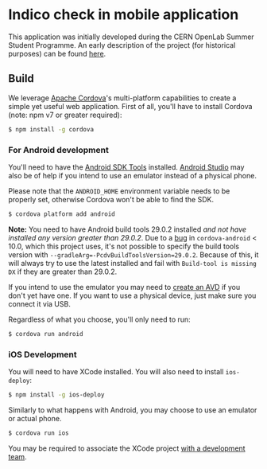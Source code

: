 # Indico check in mobile application

This application was initially developed during the CERN OpenLab Summer Student Programme.
An early description of the project (for historical purposes) can be found [here].

[here]: http://indico-software.org/wiki/User/Dev/ETicket

## Build

We leverage [Apache Cordova](https://cordova.apache.org/)'s multi-platform capabilities to create a simple yet useful
web application.
First of all, you'll have to install Cordova (note: npm v7 or greater required):

```sh
$ npm install -g cordova
```

### For Android development

You'll need to have the [Android SDK Tools](https://developer.android.com/studio/releases/sdk-tools.html) installed.
[Android Studio](https://developer.android.com/studio/index.html) may also be of help if you intend to use an emulator
instead of a physical phone.

Please note that the `ANDROID_HOME` environment variable needs to be properly set, otherwise Cordova won't be able to
find the SDK.

```sh
$ cordova platform add android
```

**Note:** You need to have Android build tools 29.0.2 installed *and not have installed any version greater than 29.0.2*.
Due to a [bug](https://github.com/apache/cordova-android/issues/1290) in `cordova-android` < 10.0, which this project uses,
it's not possible to specify the build tools version with `--gradleArg=-PcdvBuildToolsVersion=29.0.2`. Because of this, it
will always try to use the latest installed and fail with `Build-tool is missing DX` if they are greater than 29.0.2.

If you intend to use the emulator you may need to [create an AVD](https://developer.android.com/studio/run/managing-avds.html)
if you don't yet have one. If you want to use a physical device, just make sure you connect it via USB.

Regardless of what you choose, you'll only need to run:

```sh
$ cordova run android
```


### iOS Development

You will need to have XCode installed. You will also need to install `ios-deploy`:

```sh
$ npm install -g ios-deploy
```

Similarly to what happens with Android, you may choose to use an emulator or actual phone.

```sh
$ cordova run ios
```

You may be required to associate the XCode project [with a development team](https://stackoverflow.com/a/41217410/682095).
